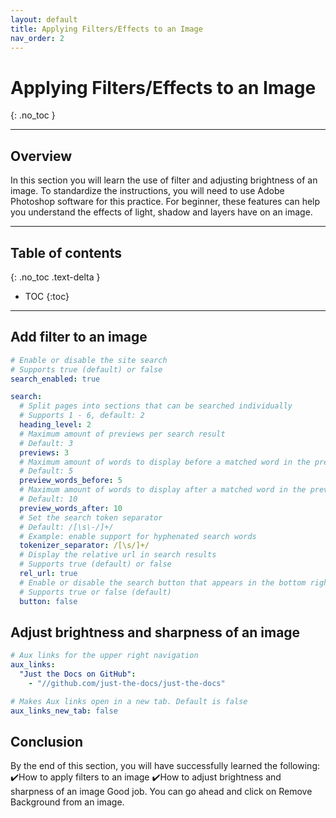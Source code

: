 ```yaml
---
layout: default
title: Applying Filters/Effects to an Image
nav_order: 2
---
```


# Applying Filters/Effects to an Image
{: .no_toc }

---

## Overview

In this section you will learn the use of filter and adjusting brightness of an image. To standardize the instructions, you will need to use Adobe Photoshop software for this practice. For beginner, these features can help you understand the effects of light, shadow and layers have on an image.

---

## Table of contents
{: .no_toc .text-delta }

- TOC
{:toc}

---

## Add filter to an image

```yaml
# Enable or disable the site search
# Supports true (default) or false
search_enabled: true

search:
  # Split pages into sections that can be searched individually
  # Supports 1 - 6, default: 2
  heading_level: 2
  # Maximum amount of previews per search result
  # Default: 3
  previews: 3
  # Maximum amount of words to display before a matched word in the preview
  # Default: 5
  preview_words_before: 5
  # Maximum amount of words to display after a matched word in the preview
  # Default: 10
  preview_words_after: 10
  # Set the search token separator
  # Default: /[\s\-/]+/
  # Example: enable support for hyphenated search words
  tokenizer_separator: /[\s/]+/
  # Display the relative url in search results
  # Supports true (default) or false
  rel_url: true
  # Enable or disable the search button that appears in the bottom right corner of every page
  # Supports true or false (default)
  button: false
```

## Adjust brightness and sharpness of an image

```yaml
# Aux links for the upper right navigation
aux_links:
  "Just the Docs on GitHub":
    - "//github.com/just-the-docs/just-the-docs"

# Makes Aux links open in a new tab. Default is false
aux_links_new_tab: false
```

## Conclusion

By the end of this section, you will have successfully learned the following:
✔️How to apply filters to an image
✔️How to adjust brightness and sharpness of an image
Good job. You can go ahead and click on Remove Background from an image.
